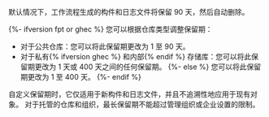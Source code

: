 默认情况下，工作流程生成的构件和日志文件将保留 90 天，然后自动删除。

{%- ifversion fpt or ghec %}
您可以根据仓库类型调整保留期：

- 对于公共仓库：您可以将此保留期更改为 1 至 90 天。
- 对于私有{% ifversion ghec %} 和内部{% endif %} 存储库：您可以将此保留期更改为 1 天或 400 天之间的任何保留期。
{%- else %}
您可以将此保留期更改为 1 至 400 天。
{%- endif %}

自定义保留期时，它仅适用于新构件和日志文件，并且不追溯性地应用于现有对象。 对于托管的仓库和组织，最长保留期不能超过管理组织或企业设置的限制。

